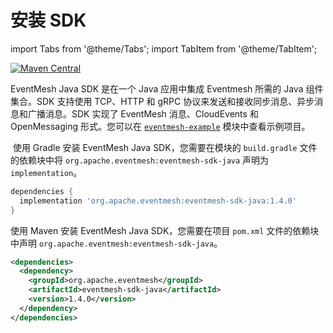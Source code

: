 # 安装 SDK

import Tabs from '@theme/Tabs';
import TabItem from '@theme/TabItem';

[![Maven Central](https://maven-badges.herokuapp.com/maven-central/org.apache.eventmesh/eventmesh-sdk-java/badge.svg?style=for-the-badge)](https://maven-badges.herokuapp.com/maven-central/org.apache.eventmesh/eventmesh-sdk-java)

EventMesh Java SDK 是在一个 Java 应用中集成 Eventmesh 所需的 Java 组件集合。SDK 支持使用 TCP、HTTP 和 gRPC 协议来发送和接收同步消息、异步消息和广播消息。SDK 实现了 EventMesh 消息、CloudEvents 和 OpenMessaging 形式。您可以在 [`eventmesh-example`](https://github.com/apache/eventmesh/tree/master/eventmesh-examples) 模块中查看示例项目。



<Tabs>
  <TabItem value="Gradle" label="Gradle" default>



​    使用 Gradle 安装 EventMesh Java SDK，您需要在模块的 `build.gradle` 文件的依赖块中将 `org.apache.eventmesh:eventmesh-sdk-java` 声明为 `implementation`。

```groovy
dependencies {
  implementation 'org.apache.eventmesh:eventmesh-sdk-java:1.4.0'
}
```



</TabItem>
  <TabItem value="Maven" label="Maven">



使用 Maven 安装 EventMesh Java SDK，您需要在项目 `pom.xml` 文件的依赖块中声明 `org.apache.eventmesh:eventmesh-sdk-java`。

```xml
<dependencies>
  <dependency>
    <groupId>org.apache.eventmesh</groupId>
    <artifactId>eventmesh-sdk-java</artifactId>
    <version>1.4.0</version>
  </dependency>
</dependencies>
```



</TabItem>
</Tabs>